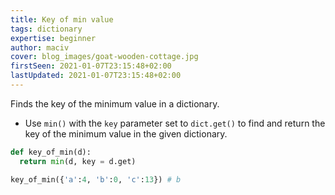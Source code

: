 ```yaml
---
title: Key of min value
tags: dictionary
expertise: beginner
author: maciv
cover: blog_images/goat-wooden-cottage.jpg
firstSeen: 2021-01-07T23:15:48+02:00
lastUpdated: 2021-01-07T23:15:48+02:00
---
```


Finds the key of the minimum value in a dictionary.

- Use `min()` with the `key` parameter set to `dict.get()` to find and return the key of the minimum value in the given dictionary.

```py
def key_of_min(d):
  return min(d, key = d.get)
```

```py
key_of_min({'a':4, 'b':0, 'c':13}) # b
```
